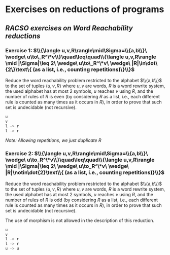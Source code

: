 # Exercises on reductions of programs

## _RACSO exercises on Word Reachability reductions_

### Exercise 1: $\\{\langle u,v,R\rangle\mid\Sigma=\\{a,b\\}\ \wedge\ u\to\_R^\*v\\}\quad\leq\quad\\{\langle u,v,R\rangle \mid |\Sigma|\leq 2\ \wedge\ u\to\_R^\*v\ \wedge\ |R|\in\dot\{2\}\text\{ (as a list, i.e., counting repetitions)\}\\}$

Reduce the word reachability problem restricted to the alphabet $\\{a,b\\}$ to the set of tuples $\langle u,v,R\rangle$ where $u,v$ are words, $R$ is a word rewrite system, the used alphabet has at most $2$ symbols, $u$ reaches $v$ using $R$, and the number of rules of $R$ is even (by considering $R$ as a list, i.e., each different rule is counted as many times as it occurs in $R$), in order to prove that such set is undecidable (not recursive). 

```rust
u
v
l -> r
l -> r
```

_Note: Allowing repetitions, we just duplicate R_

### Exercise 2: $\\{\langle u,v,R\rangle\mid\Sigma=\\{a,b\\}\ \wedge\ u\to_R^\*v\\}\quad\leq\quad\\{\langle u,v,R\rangle \mid |\Sigma|\leq 2\ \wedge\ u\to_R^\*v\ \wedge\ |R|\notin\dot{2}\text\\{ (as a list, i.e., counting repetitions)}\\}$

Reduce the word reachability problem restricted to the alphabet $\\{a,b\\}$ to the set of tuples $\langle u,v,R\rangle$ where $u,v$ are words, $R$ is a word rewrite system, the used alphabet has at most $2$ symbols, $u$ reaches $v$ using $R$, and the number of rules of $R$ is odd (by considering $R$ as a list, i.e., each different rule is counted as many times as it occurs in $R$), in order to prove that such set is undecidable (not recursive).

The use of morphism is not allowed in the description of this reduction.

```rust
u
v
l -> r
l -> r
u -> u
```